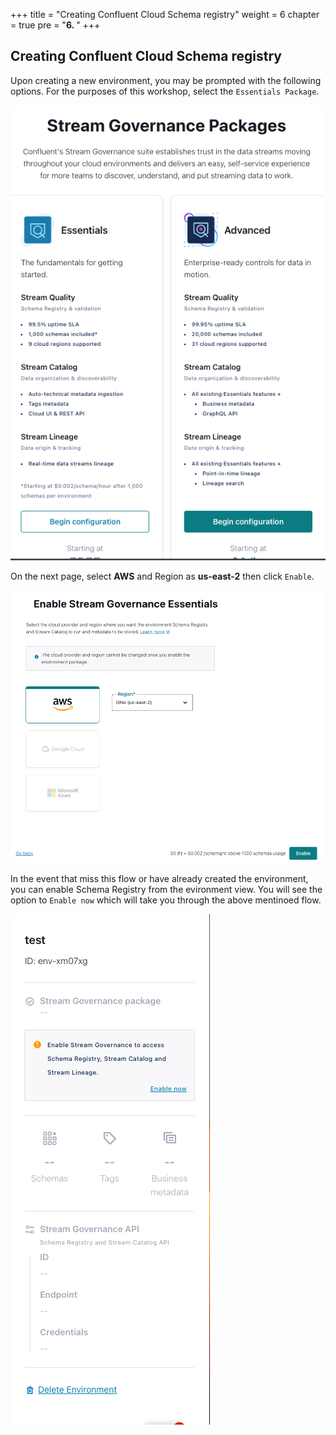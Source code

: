 +++
title = "Creating Confluent Cloud Schema registry"
weight = 6
chapter = true
pre = "<b>6. </b>"
+++

## Creating Confluent Cloud Schema registry 

Upon creating a new environment, you may be prompted with the following options. For the purposes of this workshop, select the `Essentials Package`.

![Subscribe](../../static/images/createSR/1.png)


On the next page, select **AWS** and Region as **us-east-2** then click `Enable`. 

![Subscribe](../../static/images/createSR/2.png)

In the event that miss this flow or have already created the environment, you can enable Schema Registry from the evironment view. You will see the option to `Enable now` which will take you through the above mentinoed flow.

![Subscribe](../../static/images/createSR/3.png)

